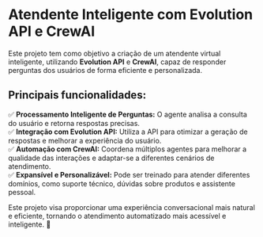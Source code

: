 # **Atendente Inteligente com Evolution API e CrewAI**  

Este projeto tem como objetivo a criação de um atendente virtual inteligente, utilizando **Evolution API** e **CrewAI**, capaz de responder perguntas dos usuários de forma eficiente e personalizada.  

## **Principais funcionalidades:**  
✅ **Processamento Inteligente de Perguntas:** O agente analisa a consulta do usuário e retorna respostas precisas.  
✅ **Integração com Evolution API:** Utiliza a API para otimizar a geração de respostas e melhorar a experiência do usuário.  
✅ **Automação com CrewAI:** Coordena múltiplos agentes para melhorar a qualidade das interações e adaptar-se a diferentes cenários de atendimento.  
✅ **Expansível e Personalizável:** Pode ser treinado para atender diferentes domínios, como suporte técnico, dúvidas sobre produtos e assistente pessoal.  

Este projeto visa proporcionar uma experiência conversacional mais natural e eficiente, tornando o atendimento automatizado mais acessível e inteligente. 🚀
